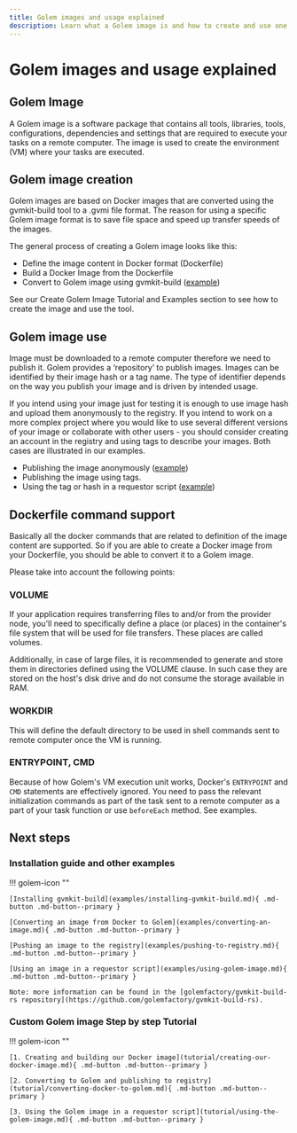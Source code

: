```yaml
---
title: Golem images and usage explained
description: Learn what a Golem image is and how to create and use one
---
```



# Golem images and usage explained


## Golem Image

A Golem image is a software package that contains all tools, libraries, tools, configurations, dependencies and settings that are required to execute your tasks on a remote computer. The image is used to create the environment (VM) where your tasks are executed.

## Golem image creation 

Golem images are based on Docker images that are converted using the gvmkit-build tool to a .gvmi file format. The reason for using a specific Golem image format is to save file space and speed up transfer speeds of the images.

The general process of creating a Golem image looks like this:

* Define the image content in Docker format (Dockerfile)
* Build a Docker Image from the Dockerfile
* Convert to Golem image using gvmkit-build ([example](examples/converting-an-image.md))

See our Create Golem Image Tutorial and Examples section to see how to create the image and use the tool. 

## Golem image use

Image must be downloaded to a remote computer therefore we need to publish it. Golem provides a ‘repository’ to publish images. Images can be identified by their image hash or a tag name. The type of identifier depends on the way you publish your image and is driven by intended usage.

If you intend using your image just for testing it is enough to use image hash and upload them anonymously to the registry. If you intend to work on a more complex project where you would like to use several different versions of your image or collaborate with other users - you should consider creating an account in the registry and using tags to describe your images.  Both cases are illustrated in our examples.

* Publishing the image anonymously ([example](examples/pushing-to-registry.md))
* Publishing the image using tags.
* Using the tag or hash in a requestor script ([example](examples/using-golem-image.md))

## Dockerfile command support 

Basically all the docker commands that are related to definition of the image content are supported. So if you are able to create a Docker image from your Dockerfile, you should be able to convert it to a Golem image.

Please take into account the following points:

### VOLUME

If your application requires transferring files to and/or from the provider node, you'll need to specifically define a place (or places) in the container's file system that will be used for file transfers. These places are called volumes.

Additionally, in case of large files, it is recommended to generate and store them in directories defined using the VOLUME clause. In such case they are stored on the host's disk drive and do not consume the storage available in RAM.

### WORKDIR

This will define the default directory to be used in shell commands sent to remote computer once the VM is running.

### ENTRYPOINT, CMD
Because of how Golem's VM execution unit works, Docker's `ENTRYPOINT` and `CMD` statements are effectively ignored. You need to pass the relevant initialization commands as part of the task sent to a remote computer as a part of your task function or use `beforeEach` method. See examples.


## Next steps

### Installation guide and other examples


!!! golem-icon ""

    [Installing gvmkit-build](examples/installing-gvmkit-build.md){ .md-button .md-button--primary }

    [Converting an image from Docker to Golem](examples/converting-an-image.md){ .md-button .md-button--primary }

    [Pushing an image to the registry](examples/pushing-to-registry.md){ .md-button .md-button--primary }

    [Using an image in a requestor script](examples/using-golem-image.md){ .md-button .md-button--primary }

    Note: more information can be found in the [golemfactory/gvmkit-build-rs repository](https://github.com/golemfactory/gvmkit-build-rs).

### Custom Golem image Step by step Tutorial

!!! golem-icon ""

    [1. Creating and building our Docker image](tutorial/creating-our-docker-image.md){ .md-button .md-button--primary }

    [2. Converting to Golem and publishing to registry](tutorial/converting-docker-to-golem.md){ .md-button .md-button--primary }

    [3. Using the Golem image in a requestor script](tutorial/using-the-golem-image.md){ .md-button .md-button--primary }